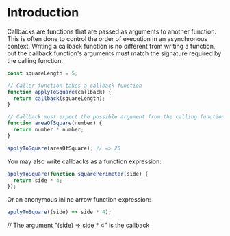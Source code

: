 # Introduction

Callbacks are functions that are passed as arguments to another function. This is often done to control the order of execution in an asynchronous context. Writing a callback function is no different from writing a function, but the callback function's arguments must match the signature required by the calling function.

```javascript
const squareLength = 5;

// Caller function takes a callback function
function applyToSquare(callback) {
  return callback(squareLength);
}

// Callback must expect the possible argument from the calling function
function areaOfSquare(number) {
  return number * number;
}

applyToSquare(areaOfSquare); // => 25
```

You may also write callbacks as a function expression:

```javascript
applyToSquare(function squarePerimeter(side) {
  return side * 4;
});
```

Or an anonymous inline arrow function expression:

```javascript
applyToSquare((side) => side * 4);
```

// The argument "(side) => side \* 4" is the callback
